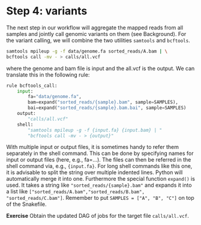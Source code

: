 # Step 4: variants

The next step in our workflow will aggregate the mapped reads from all samples and jointly call genomic variants on them (see Background). For the variant calling, we will combine the two utilities `samtools` and `bcftools`.

```bash
samtools mpileup -g -f data/genome.fa sorted_reads/A.bam | \
bcftools call -mv - > calls/all.vcf
```

where the genome and bam file is input and the all.vcf is the output. We can translate this in the following rule:

```python
rule bcftools_call:
    input:
        fa="data/genome.fa",
        bam=expand("sorted_reads/{sample}.bam", sample=SAMPLES),
        bai=expand("sorted_reads/{sample}.bam.bai", sample=SAMPLES)
    output:
        "calls/all.vcf"
    shell:
        "samtools mpileup -g -f {input.fa} {input.bam} | "
        "bcftools call -mv - > {output}"
```

With multiple input or output files, it is sometimes handy to refer them separately in the shell command. This can be done by specifying names for input or output files (here, e.g., fa=...). The files can then be referred in the shell command via, e.g., `{input.fa}`. For long shell commands like this one, it is advisable to split the string over multiple indented lines. Python will automatically merge it into one. Furthermore the special function `expand()` is used. It takes a string like `"sorted_reads/{sample}.bam"` and expands it into a list like `["sorted_reads/A.bam","sorted_reads/B.bam", "sorted_reads/C.bam"]`. Remember to put `SAMPLES = ["A", "B", "C"]` on top of the Snakefile.&#x20;

**Exercise** Obtain the updated DAG of jobs for the target file `calls/all.vcf`.
